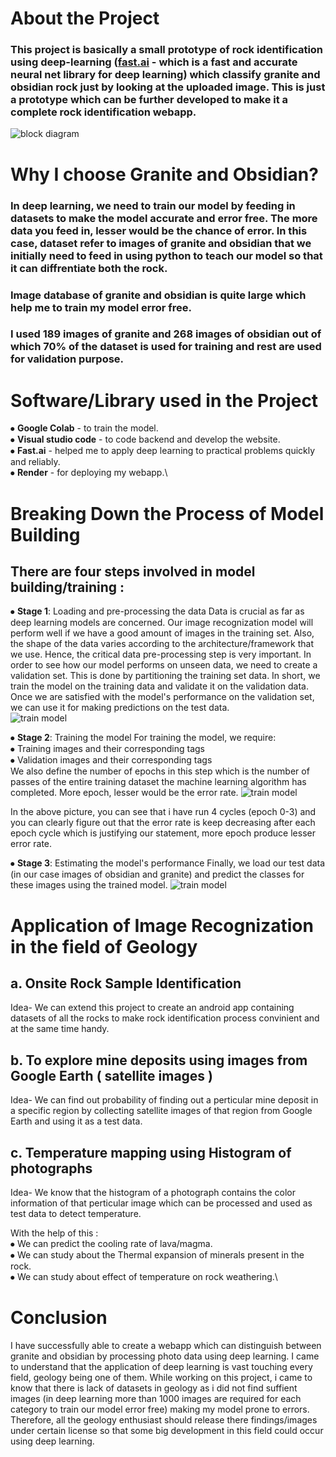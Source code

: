 
# About the Project

### This project is basically a small prototype of rock identification using deep-learning ([fast.ai](https://www.fast.ai) - which is a fast and accurate neural net library for deep learning) which classify granite and obsidian rock just by looking at the uploaded image. This is just a prototype which can be further developed to make it a complete rock identification webapp.
![block diagram](https://drive.google.com/uc?export=download&id=1mTYrf_aT8bqb-7Yz3TXjSgQ7VWYTxfwM)
# Why I choose Granite and Obsidian?

### In deep learning, we need to train our model by feeding in datasets to make the model accurate and error free. The more data you feed in, lesser would be the chance of error. In this case, dataset refer to images of granite and obsidian that we initially need to feed in using python to teach our model so that it can diffrentiate both the rock.
### Image database of granite and obsidian is quite large which help me to train my model error free. 
### I used 189 images of granite and 268 images of obsidian out of which 70% of the dataset is used for training and rest are used for validation purpose.

# Software/Library used in the Project
⦁	**Google Colab** - to train the model.\
⦁	**Visual studio code** - to code backend and develop the website.\
⦁	 **Fast.ai** - helped me to apply deep learning to practical problems quickly and reliably.\
⦁	**Render** - for deploying my webapp.\

# Breaking Down the Process of Model Building

## **There are four steps involved in model building/training :**

⦁	**Stage 1**: Loading and pre-processing the data
Data is crucial as far as deep learning models are concerned. Our image recognization model will perform well if we have a good amount of images in the training set. Also, the shape of the data varies according to the architecture/framework that we use.
Hence, the critical data pre-processing step is very important.
In order to see how our model performs on unseen data, we need to create a validation set. This is done by partitioning the training set data.
In short, we train the model on the training data and validate it on the validation data. Once we are satisfied with the model's performance on the validation set, we can use it for making predictions on the test data. \
![train model](https://drive.google.com/uc?export=download&id=1YmN0SG4zRwvHy2ES5XFX9lEQfKXoRRmP)
 
⦁	**Stage 2**: Training the model
For training the model, we require:\
⦁	Training images and their corresponding tags\
⦁	Validation images and their corresponding tags \
We also define the number of epochs in this step which is the number of passes of the entire training dataset the machine learning algorithm has completed. More epoch, lesser would be the error rate.
 ![train model](https://drive.google.com/uc?export=download&id=1VkXS-CNDa0F7OHJOttSXj3jzGue9TbjC)
 
In the above picture, you can see that i have run 4 cycles (epoch 0-3) and you can clearly figure out that the error rate is keep decreasing after each epoch cycle which is justifying our statement, more epoch produce lesser error rate.

⦁	**Stage 3**: Estimating the model's performance
Finally, we load our test data (in our case images of obsidian and granite) and predict the classes for these images using the trained model.
![train model](https://drive.google.com/uc?export=download&id=1l7IPdWXee8Jlv0ME8JmGhmYgdwM4iiVb)

# Application of Image Recognization in the field of Geology
## a.	Onsite Rock Sample Identification
Idea- We can extend this project to create an android app containing datasets of all the rocks to make rock identification process convinient and at the same time handy.

## b.	To explore mine deposits using images from Google Earth ( satellite images )
Idea- We can find out probability of finding out a perticular mine deposit in a specific region by collecting satellite images of that region from Google Earth and using it as a test data.

 

## c.	Temperature mapping using Histogram of photographs
Idea- We know that the histogram of a photograph contains the color information of that perticular image which can be processed and used as test data to detect temperature.
 

With the help of this :\
⦁	 We can predict the cooling rate of lava/magma.\
⦁	We can study about the Thermal expansion of minerals present in the rock.\
⦁	We can study about effect of temperature on rock weathering.\



# Conclusion
I have successfully able to create a webapp which can distinguish between granite and obsidian by processing photo data using deep learning. I came to understand that the application of deep learning is vast touching every field, geology being one of them. 
While working on this project, i came to know that there is lack of datasets in geology as i did not find suffient images (in deep learning more than 1000 images are required for each category to train our model error free) making my model prone to errors.
Therefore, all the geology enthusiast should release there findings/images under certain license so that some big development in this field could occur using deep learning.


 
      
